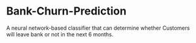 # Bank-Churn-Prediction
A neural network-based classifier that can determine whether Customers will leave bank or not in the next 6 months.
